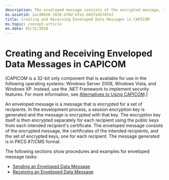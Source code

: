 ```yaml
---
description: The enveloped message consists of the encrypted message, the certificates of the intended recipients, and the set of encrypted keys, one for each recipient. The message generated is in PKCS \#7/CMS format.
ms.assetid: 2acd0b58-1028-478d-bfa1-b02fa457d7e3
title: Creating and Receiving Enveloped Data Messages in CAPICOM
ms.topic: concept-article
ms.date: 05/31/2018
---
```


# Creating and Receiving Enveloped Data Messages in CAPICOM

\[CAPICOM is a 32-bit only component that is available for use in the following operating systems: Windows Server 2008, Windows Vista, and Windows XP. Instead, use the .NET Framework to implement security features. For more information, see [Alternatives to Using CAPICOM](alternatives-to-using-capicom.md).\]

An enveloped message is a message that is encrypted for a set of recipients. In the envelopment process, a session encryption key is generated and the message is encrypted with that key. The encryption key itself is then encrypted separately for each recipient using the public keys from each intended recipient's certificate. The enveloped message consists of the encrypted message, the certificates of the intended recipients, and the set of encrypted keys, one for each recipient. The message generated is in PKCS \#7/CMS format.

The following sections show procedures and examples for enveloped message tasks:

-   [Sending an Enveloped Data Message](sending-an-enveloped-data-message.md)
-   [Receiving an Enveloped Data Message](receiving-an-enveloped-data-message.md)

 

 



